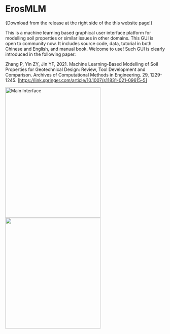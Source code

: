 # ErosMLM
{Download from the release at the right side of the this website page!}

This is a machine learning based graphical user interface platform for modelling soil properties or similar issues in other domains. This GUI is open to community now. It includes source code, data, tutorial in both Chinese and English, and manual book. Welcome to use! Such GUI is clearly introduced in the following paper:

Zhang P, Yin ZY, Jin YF, 2021. Machine Learning-Based Modelling of Soil Properties for Geotechnical Design: Review, Tool Development and Comparison. Archives of Computational Methods in Engineering. 29, 1229-1245. [https://link.springer.com/article/10.1007/s11831-021-09615-5]

<img src="https://user-images.githubusercontent.com/67883422/162118402-54022383-c103-4b7b-940c-ad8dc09fe101.png" width="300" height="412.5" title="Main Interface">  <img src="https://user-images.githubusercontent.com/67883422/162122663-a8e5262b-8ebe-4e26-a809-9b8dd52633f0.png" width="300" height="350">


